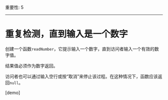 重要性: 5

---

# 重复检测，直到输入是一个数字

创建一个函数`readNumber`，它提示输入一个数字，直到访问者输入一个有效的数字值。

结果值必须作为数字返回。

访问者也可以通过输入空行或按“取消”来停止该过程。在这种情况下，函数应该返回`null`。

[demo]

